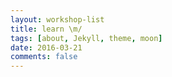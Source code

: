 ```yaml
---
layout: workshop-list
title: learn \m/
tags: [about, Jekyll, theme, moon]
date: 2016-03-21
comments: false
---
```

    




